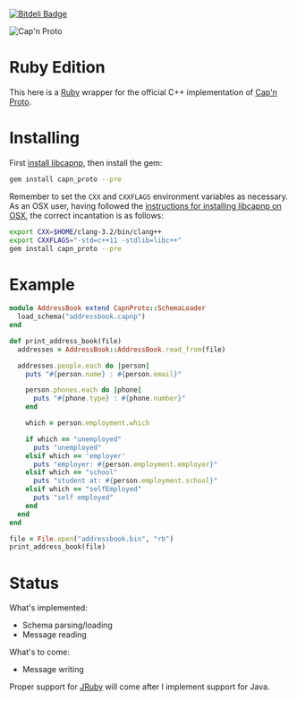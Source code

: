 [![Bitdeli Badge](https://d2weczhvl823v0.cloudfront.net/cstrahan/capnp-ruby/trend.png)](https://bitdeli.com/free "Bitdeli Badge")

![Cap'n Proto][logo]

# Ruby Edition

This here is a [Ruby][ruby] wrapper for the official C++ implementation of [Cap'n Proto][capnp].

# Installing

First [install libcapnp][libcapnp-install], then install the gem:

```bash
gem install capn_proto --pre
```

Remember to set the `CXX` and `CXXFLAGS` environment variables as necessary. As an OSX user, having followed the [instructions for installing libcapnp on OSX][libcapnp-install], the correct incantation is as follows:

```bash
export CXX=$HOME/clang-3.2/bin/clang++
export CXXFLAGS="-std=c++11 -stdlib=libc++"
gem install capn_proto --pre
```

# Example

```ruby
module AddressBook extend CapnProto::SchemaLoader
  load_schema("addressbook.capnp")
end

def print_address_book(file)
  addresses = AddressBook::AddressBook.read_from(file)

  addresses.people.each do |person|
    puts "#{person.name} : #{person.email}"

    person.phones.each do |phone|
      puts "#{phone.type} : #{phone.number}"
    end

    which = person.employment.which

    if which == "unemployed"
      puts "unemployed"
    elsif which == 'employer'
      puts "employer: #{person.employment.employer}"
    elsif which == "school"
      puts "student at: #{person.employment.school}"
    elsif which == "selfEmployed"
      puts "self employed"
    end
  end
end

file = File.open("addressbook.bin", "rb")
print_address_book(file)
```

# Status

What's implemented:
- Schema parsing/loading
- Message reading

What's to come:
- Message writing

Proper support for [JRuby][jruby] will come after I implement support for Java.

[logo]: https://raw.github.com/cstrahan/capnp-ruby/master/media/captain_proto_small.png "Cap'n Proto"
[ruby]: http://www.ruby-lang.org/ "Ruby"
[capnp]: http://kentonv.github.io/capnproto/ "Cap'n Proto"
[jruby]: http://jruby.org/ "JRuby"
[libcapnp-install]: http://kentonv.github.io/capnproto/install.html "Installing Cap'n Proto"
[mit-license]: http://opensource.org/licenses/MIT "MIT License"
